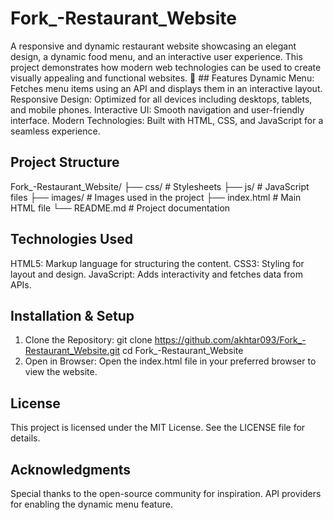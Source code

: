 # Fork_-Restaurant_Website
A responsive and dynamic restaurant website showcasing an elegant design, a dynamic food menu, and an interactive user experience. This project demonstrates how modern web technologies can be used to create visually appealing and functional websites.
🚀 ## Features
Dynamic Menu: Fetches menu items using an API and displays them in an interactive layout.
Responsive Design: Optimized for all devices including desktops, tablets, and mobile phones.
Interactive UI: Smooth navigation and user-friendly interface.
Modern Technologies: Built with HTML, CSS, and JavaScript for a seamless experience.
## Project Structure
Fork_-Restaurant_Website/
├── css/                # Stylesheets
├── js/                 # JavaScript files
├── images/             # Images used in the project
├── index.html          # Main HTML file
└── README.md           # Project documentation
## Technologies Used
HTML5: Markup language for structuring the content.
CSS3: Styling for layout and design.
JavaScript: Adds interactivity and fetches data from APIs.

## Installation & Setup
1. Clone the Repository:
 git clone https://github.com/akhtar093/Fork_-Restaurant_Website.git
cd Fork_-Restaurant_Website
2. Open in Browser: Open the index.html file in your preferred browser to view the website.

## License
This project is licensed under the MIT License. See the LICENSE file for details.

## Acknowledgments
Special thanks to the open-source community for inspiration.
API providers for enabling the dynamic menu feature.

